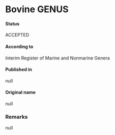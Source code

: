 Bovine GENUS
=======

#### Status
ACCEPTED

#### According to
Interim Register of Marine and Nonmarine Genera

#### Published in
null

#### Original name
null

### Remarks
null